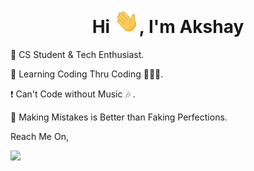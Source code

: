 <h1 align="center">Hi <img src="https://raw.githubusercontent.com/ABSphreak/ABSphreak/master/gifs/Hi.gif" width="40px" />, I'm Akshay</h1>

<p> 🔰  CS Student & Tech Enthusiast.</p>
<p> 🔰  Learning Coding Thru Coding 👨🏼‍💻.</p>
<p> ❗️  Can't Code without Music 🎶 .</p>
<p> 💫 Making Mistakes is Better than Faking Perfections.<p>
<p>Reach Me On,</p>
<a href="https://t.me/coderitzme"><img src="https://www.iconfinder.com/data/icons/social-network-24/512/Telegram-512.png" width="45px"/></a> 
